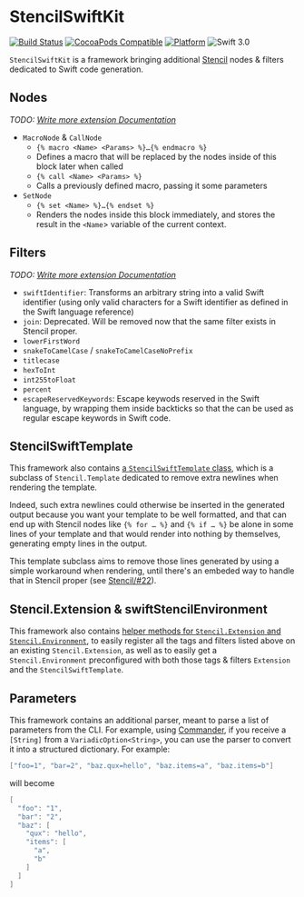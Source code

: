 # StencilSwiftKit

[![Build Status](https://travis-ci.org/SwiftGen/StencilSwiftKit.svg?branch=master)](https://travis-ci.org/SwiftGen/StencilSwiftKit)
[![CocoaPods Compatible](https://img.shields.io/cocoapods/v/StencilSwiftKit.svg)](https://img.shields.io/cocoapods/v/StencilSwiftKit.svg)
[![Platform](https://img.shields.io/cocoapods/p/StencilSwiftKit.svg?style=flat)](http://cocoadocs.org/docsets/StencilSwiftKit)
![Swift 3.0](https://img.shields.io/badge/Swift-3.0-orange.svg)

`StencilSwiftKit` is a framework bringing additional [Stencil](https://github.com/kylef/Stencil) nodes & filters dedicated to Swift code generation.

## Nodes

_TODO: [Write more extension Documentation](https://github.com/SwiftGen/StencilSwiftKit/issues/4)_

* `MacroNode` & `CallNode`
  * `{% macro <Name> <Params> %}…{% endmacro %}`
  * Defines a macro that will be replaced by the nodes inside of this block later when called
  * `{% call <Name> <Params> %}`
  * Calls a previously defined macro, passing it some parameters
* `SetNode`
  * `{% set <Name> %}…{% endset %}`
  * Renders the nodes inside this block immediately, and stores the result in the `<Name`>  variable of the current context.

## Filters

_TODO: [Write more extension Documentation](https://github.com/SwiftGen/StencilSwiftKit/issues/4)_

* `swiftIdentifier`: Transforms an arbitrary string into a valid Swift identifier (using only valid characters for a Swift identifier as defined in the Swift language reference)
* `join`: Deprecated. Will be removed now that the same filter exists in Stencil proper.
* `lowerFirstWord`
* `snakeToCamelCase` / `snakeToCamelCaseNoPrefix`
* `titlecase`
* `hexToInt`
* `int255toFloat`
* `percent`
* `escapeReservedKeywords`: Escape keywods reserved in the Swift language, by wrapping them inside backticks so that the can be used as regular escape keywords in Swift code.

## StencilSwiftTemplate

This framework also contains [a `StencilSwiftTemplate` class](https://github.com/SwiftGen/StencilSwiftKit/blob/master/Sources/StencilSwiftTemplate.swift#L10), which is a subclass of `Stencil.Template` dedicated to remove extra newlines when rendering the template.

Indeed, such extra newlines could otherwise be inserted in the generated output because you want your template to be well formatted, and that can end up with Stencil nodes like `{% for … %}` and `{% if … %}` be alone in some lines of your template and that would render into nothing by themselves, generating empty lines in the output.

This template subclass aims to remove those lines generated by using a simple workaround when rendering, until there's an embeded way to handle that in Stencil proper (see [Stencil/#22](https://github.com/kylef/Stencil/issues/22)).


## Stencil.Extension & swiftStencilEnvironment

This framework also contains [helper methods for `Stencil.Extension` and `Stencil.Environment`](https://github.com/SwiftGen/StencilSwiftKit/blob/master/Sources/Environment.swift), to easily register all the tags and filters listed above on an existing `Stencil.Extension`, as well as to easily get a `Stencil.Environment` preconfigured with both those tags & filters `Extension` and the `StencilSwiftTemplate`.

## Parameters

This framework contains an additional parser, meant to parse a list of parameters from the CLI. For example, using [Commander](https://github.com/kylef/Commander), if you receive a `[String]` from a `VariadicOption<String>`, you can use the parser to convert it into a structured dictionary. For example:

```swift
["foo=1", "bar=2", "baz.qux=hello", "baz.items=a", "baz.items=b"]
```

will become

```swift
[
  "foo": "1",
  "bar": "2",
  "baz": [
    "qux": "hello",
    "items": [
      "a",
      "b"
    ]
  ]
]
```
